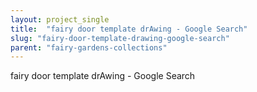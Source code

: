 ```yaml
---
layout: project_single
title:  "fairy door template drAwing - Google Search"
slug: "fairy-door-template-drawing-google-search"
parent: "fairy-gardens-collections"
---
```

fairy door template drAwing - Google Search